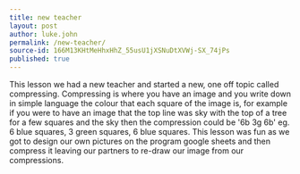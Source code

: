 ```yaml
---
title: new teacher
layout: post
author: luke.john
permalink: /new-teacher/
source-id: 166M13KHtMeHhxHhZ_55usU1jXSNuDtXVWj-SX_74jPs
published: true
---
```

This lesson we had a new teacher and started a new, one off topic called compressing. Compressing is where you have an image and you write down in simple language the colour that each square of the image is, for example if you were to have an image that the top line was sky with the top of a tree for a few squares and the sky then the compression could be '6b 3g 6b' eg. 6 blue squares, 3 green squares, 6 blue squares. This lesson was fun as we got to design our own pictures on the program google sheets and then compress it leaving our partners to re-draw our image from our compressions.

